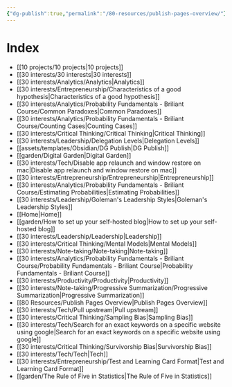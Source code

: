 ```yaml
---
{"dg-publish":true,"permalink":"/80-resources/publish-pages-overview/"}
---
```



# Index
- [[10 projects/10 projects|10 projects]]
- [[30 interests/30 interests|30 interests]]
- [[30 interests/Analytics/Analytics|Analytics]]
- [[30 interests/Entrepreneurship/Characteristics of a good hypothesis|Characteristics of a good hypothesis]]
- [[30 interests/Analytics/Probability Fundamentals - Briliant Course/Common Paradoxes|Common Paradoxes]]
- [[30 interests/Analytics/Probability Fundamentals - Briliant Course/Counting Cases|Counting Cases]]
- [[30 interests/Critical Thinking/Critical Thinking|Critical Thinking]]
- [[30 interests/Leadership/Delegation Levels|Delegation Levels]]
- [[assets/templates/Obsidian/DG Publish|DG Publish]]
- [[garden/Digital Garden|Digital Garden]]
- [[30 interests/Tech/Disable app relaunch and window restore on mac|Disable app relaunch and window restore on mac]]
- [[30 interests/Entrepreneurship/Entrepreneurship|Entrepreneurship]]
- [[30 interests/Analytics/Probability Fundamentals - Briliant Course/Estimating Probabilities|Estimating Probabilities]]
- [[30 interests/Leadership/Goleman's Leadership Styles|Goleman's Leadership Styles]]
- [[Home|Home]]
- [[garden/How to set up your self-hosted blog|How to set up your self-hosted blog]]
- [[30 interests/Leadership/Leadership|Leadership]]
- [[30 interests/Critical Thinking/Mental Models|Mental Models]]
- [[30 interests/Note-taking/Note-taking|Note-taking]]
- [[30 interests/Analytics/Probability Fundamentals - Briliant Course/Probability Fundamentals - Briliant Course|Probability Fundamentals - Briliant Course]]
- [[30 interests/Productivity/Productivity|Productivity]]
- [[30 interests/Note-taking/Progressive Summarization/Progressive Summarization|Progressive Summarization]]
- [[80 Resources/Publish Pages Overview|Publish Pages Overview]]
- [[30 interests/Tech/Pull upstream|Pull upstream]]
- [[30 interests/Critical Thinking/Sampling Bias|Sampling Bias]]
- [[30 interests/Tech/Search for an exact keywords on a specific website using google|Search for an exact keywords on a specific website using google]]
- [[30 interests/Critical Thinking/Survivorship Bias|Survivorship Bias]]
- [[30 interests/Tech/Tech|Tech]]
- [[30 interests/Entrepreneurship/Test and Learning Card Format|Test and Learning Card Format]]
- [[garden/The Rule of Five in Statistics|The Rule of Five in Statistics]]



